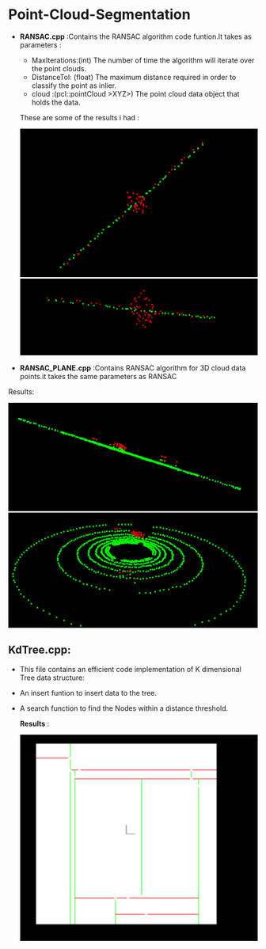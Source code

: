 # Point-Cloud-Segmentation

* **RANSAC.cpp** :Contains the RANSAC algorithm code funtion.It takes as parameters :
  - MaxIterations:(int)  The number of time the algorithm will iterate over the point clouds.
  - DistanceTol: (float) The maximum distance required in order to classify the point as inlier.
  - cloud :(pcl::pointCloud >XYZ>) The point cloud data object that holds the data.
  
  These are some of the results i had :
  
  ![](Images/RANSAC.PNG) ![](Images/RANSAC2.PNG)
  
 * **RANSAC_PLANE.cpp** :Contains RANSAC algorithm for 3D cloud data points.it takes the same parameters as RANSAC 
  
  Results:
  
   ![](Images/RANSAC3D.PNG) ![](Images/RANSAC3D2.PNG)
   
   
   
  ## KdTree.cpp:
  
  - This file contains an efficient code implementation of K dimensional Tree data structure:
  - An insert funtion to insert data to the tree.
  - A search function to find the Nodes within a distance threshold.
  
    **Results** :  
    
    ![](Images/kdt.PNG)
